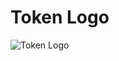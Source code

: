 <!DOCTYPE html>
<html>
  <head>
    <meta charset="utf-8">
    <title>Token Logo</title>
  </head>
  <body>
    <h1>Token Logo</h1>
    <img src="token_logo_256.png" alt="Token Logo">
  </body>
</html>
